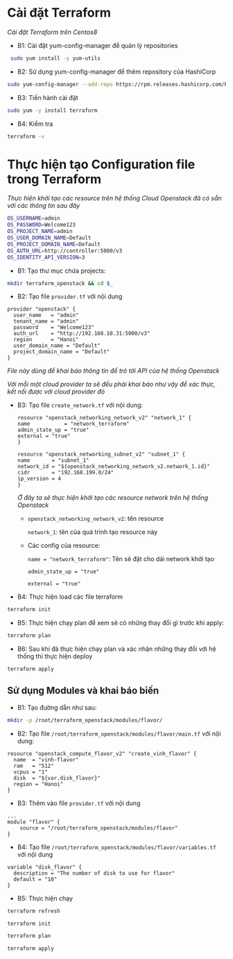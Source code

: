 # Cài đặt Terraform
*Cài đặt Terraform trên Centos8*

- B1: Cài đặt yum-config-manager để quản lý repositories
```sh
 sudo yum install -y yum-utils
 ```

- B2: Sử dụng yum-config-manager để thêm repository của HashiCorp
```sh
sudo yum-config-manager --add-repo https://rpm.releases.hashicorp.com/RHEL/hashicorp.repo
```

- B3: Tiến hành cài đặt
```sh
sudo yum -y install terraform
```

- B4: Kiểm tra
```sh
terraform -v
```

# Thực hiện tạo Configuration file trong Terraform
*Thực hiện khởi tạo các resource trên hệ thống Cloud Openstack đã có sẵn với các thông tin sau đây*
```sh
OS_USERNAME=admin
OS_PASSWORD=Welcome123
OS_PROJECT_NAME=admin
OS_USER_DOMAIN_NAME=Default
OS_PROJECT_DOMAIN_NAME=Default
OS_AUTH_URL=http://controller:5000/v3
OS_IDENTITY_API_VERSION=3
```

- B1: Tạo thư mục chứa projects:
```sh
mkdir terraform_openstack && cd $_
```

- B2: Tạo file `provider.tf` với nội dung

```t
provider "openstack" {
  user_name   = "admin"
  tenant_name = "admin"
  password    = "Welcome123"
  auth_url    = "http://192.168.10.31:5000/v3"
  region      = "Hanoi"
  user_domain_name = "Default"
  project_domain_name = "Default"
}
```
 *File này dùng để khai báo thông tin để trỏ tới API của hệ thống Openstack*

 *Với mỗi một cloud provider ta sẽ đều phải khai báo như vậy để xác thực, kết nối được với cloud provider đó*

- B3: Tạo file `create_network.tf` với nội dung:
    ```t
    resource "openstack_networking_network_v2" "network_1" {
    name           = "network_terraform"
    admin_state_up = "true"
    external = "true"
    }

    resource "openstack_networking_subnet_v2" "subnet_1" {
    name       = "subnet_1"
    network_id = "${openstack_networking_network_v2.network_1.id}"
    cidr       = "192.168.199.0/24"
    ip_version = 4
    }
    ```
    *Ở đây ta sẽ thực hiện khởi tạo các resource network trên hệ thống Openstack*

    - `openstack_networking_network_v2`: tên resource

      `network_1`: tên của quá trình tạo resource này


    - Các config của resource:
    
      `name = "network_terraform"`: Tên sẽ đặt cho dải network khởi tạo

      `admin_state_up = "true"`

      `external = "true"` 

- B4: Thực hiện load các file terraform 
```sh
terraform init
```

- B5: Thực hiện chạy plan để xem sẽ có những thay đổi gì trước khi apply:
```sh
terraform plan
```

- B6: Sau khi đã thực hiện chạy plan và xác nhận những thay đổi với hệ thống thì thực hiện deploy
```sh
terraform apply
```

## Sử dụng Modules và khai báo biến

- B1: Tạo đường dẫn như sau:
```sh
mkdir -p /root/terraform_openstack/modules/flavor/
```
- B2: Tạo file `/root/terraform_openstack/modules/flavor/main.tf` với nội dung:
```t
resource "openstack_compute_flavor_v2" "create_vinh_flavor" {
  name  = "vinh-flavor"
  ram   = "512"
  vcpus = "1"
  disk  = "${var.disk_flavor}"
  region = "Hanoi"
}
```
- B3: Thêm vào file `provider.tf` với nội dung
```t
...
module "flavor" {
    source = "/root/terraform_openstack/modules/flavor"
}
```

- B4: Tạo file `/root/terraform_openstack/modules/flavor/variables.tf` với nội dung
```t
variable "disk_flavor" {
  description = "The number of disk to use for flavor"
  default = "10"
}
```

- B5: Thực hiện chạy
```sh
terraform refresh

terraform init

terraform plan

terraform apply
```